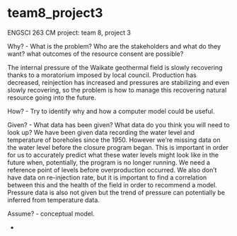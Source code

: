 # team8_project3
ENGSCI 263 CM project:
team 8, project 3

Why? - What is the problem? Who are the stakeholders and what do they want? what outcomes of the resource consent are possible?

The internal pressure of the Waikate geothermal field is slowly recovering thanks to a moratorium imposed by local council. Production has decreased, reinjection has increased and pressures are stabilizing and even slowly recovering, so the problem is how to manage this recovering natural resource going into the future. 


How? - Try to identify why and how a computer model could be useful. 


Given? - What data has been given? What data do you think you will need to look up? 
We have been given data recording the water level and temperature of boreholes since the 1950. However we’re missing data on the water level before the closure program began. This is important in order for us to accurately predict what these water levels might look like in the future when, potentially, the program is no longer running. We need a reference point of levels before overproduction occurred.
We also don’t have data on re-injection rate, but it is important to find a correlation between this and the health of the field in order to recommend a model. Pressure data is also not given but the trend of pressure can potentially be inferred from temperature data.



Assume? - conceptual model.

+

